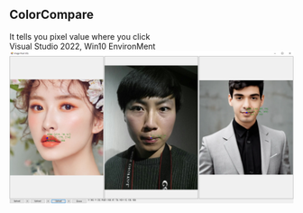 ## ColorCompare  
It tells you pixel value where you click  
Visual Studio 2022, Win10 EnvironMent  
![](colorcompare_introduction.PNG)
